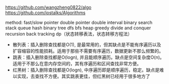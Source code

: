 https://github.com/wangzheng0822/algo
https://github.com/iostalks/Algorithms

method:
    fast/slow pointer
    double pointer
    double interval
    binary search
    stack
    queue
    hash
    binary tree
    dfs
    bfs
    heap
    greedy
    divide and conquer
    recursion
    back tracking
    dp（状态转移表法，状态转移方程法）

- 散列表：插入删除查找都是O(1), 是最常用的，但其缺点是不能有序遍历以及扩容缩容的性能损耗。适用于那些不需要有序遍历，数据更新不那么频繁的。
- 跳表：插入删除查找都是O(logn), 并且能顺序遍历。缺点是空间复杂度O(n)。适用于不那么在意内存空间的，其有序遍历和区间查找非常方便。
- 红黑树：插入删除查找都是O(logn), 中序遍历即是顺序遍历，稳定。缺点是难以实现，去查找不方便。其实跳表更佳，但红黑树已经用于很多地方了